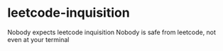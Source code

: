 # leetcode-inquisition
Nobody expects leetcode inquisition
Nobody is safe from leetcode, not even at your terminal

